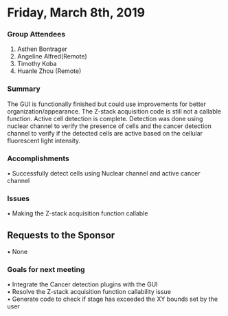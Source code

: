 
# Friday, March 8th, 2019

### Group Attendees
1. Asthen Bontrager
2. Angeline Alfred(Remote)
2. Timothy Koba
3. Huanle Zhou (Remote)

### Summary 

The GUI is functionally finished but could use improvements for better organization/appearance. The Z-stack acquisition code is still not a callable function. Active cell detection is complete. Detection was done using nuclear channel to verify the presence of cells and the cancer detection channel to verify if the detected cells are active based on the cellular fluorescent light intensity.

### Accomplishments
• Successfully detect cells using Nuclear channel and active cancer channel

### Issues
• Making the Z-stack acquisition function callable

## Requests to the Sponsor
• None

### Goals for next meeting
• Integrate the Cancer detection plugins with the GUI \
• Resolve the Z-stack acquisition function callability issue \
• Generate code to check if stage has exceeded the XY bounds set by the user

